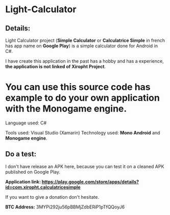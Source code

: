 # Light-Calculator

<h2>Details:</h2>

Light Calculator project (**Simple Calculator** or **Calculatrice Simple** in french has app name on **Google Play**) is a simple calculator done for Android in C#. 

I have create this application in the past has a hobby and has a experience, **the application is not linked of Xiropht Project**.

<h1>You can use this source code has example to do your own application with the Monogame engine.</h4>

Language used: C#

Tools used: Visual Studio (Xamarin)
Technology used: **Mono Android** and **Monogame engine**.

<h2>Do a test:</h2>

I don't have release an APK here, because you can test it on a cleaned APK published on Google Play.

**Application link: https://play.google.com/store/apps/details?id=com.xiropht.calculatricesimple**

If you want to give a donation don't hesitate.

**BTC Address:** 3MYPi292ju56pBBMjZdbERiP1pTfQQoyJ6

